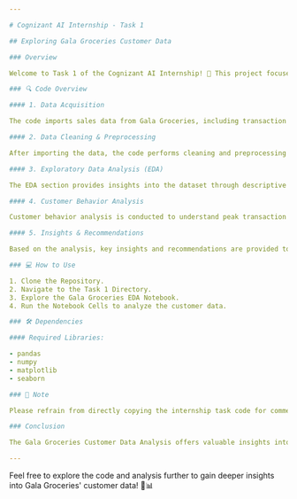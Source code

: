 ```yaml
---

# Cognizant AI Internship - Task 1

## Exploring Gala Groceries Customer Data

### Overview

Welcome to Task 1 of the Cognizant AI Internship! 🛒 This project focuses on exploring customer data from Gala Groceries. From analyzing transaction times to customer preferences, delve into the depths of sales data to gain insights into customer behavior and optimize stocking strategies.

### 🔍 Code Overview

#### 1. Data Acquisition

The code imports sales data from Gala Groceries, including transaction IDs, timestamps, product IDs, categories, customer types, unit prices, quantities, total amounts, and payment types.

#### 2. Data Cleaning & Preprocessing

After importing the data, the code performs cleaning and preprocessing tasks, including handling missing values, converting data types, and extracting additional features like transaction hours.

#### 3. Exploratory Data Analysis (EDA)

The EDA section provides insights into the dataset through descriptive statistics, visualization of data distributions, correlation analysis, and customer behavior analysis. Key visualizations include histograms, bar plots, heatmaps, and correlation matrices.

#### 4. Customer Behavior Analysis

Customer behavior analysis is conducted to understand peak transaction times, popular product categories, preferred payment methods, and correlations between variables like unit price and total sales.

#### 5. Insights & Recommendations

Based on the analysis, key insights and recommendations are provided to optimize stocking strategies, tailor promotions, and enhance customer satisfaction.

### 💻 How to Use

1. Clone the Repository.
2. Navigate to the Task 1 Directory.
3. Explore the Gala Groceries EDA Notebook.
4. Run the Notebook Cells to analyze the customer data.

### 🛠️ Dependencies

#### Required Libraries:

- pandas
- numpy
- matplotlib
- seaborn

### 📝 Note

Please refrain from directly copying the internship task code for commercial purposes. This repository is for educational purposes only. Use the code wisely and responsibly, and strive to understand the concepts and methodologies behind the analysis.

### Conclusion

The Gala Groceries Customer Data Analysis offers valuable insights into customer behavior and preferences, allowing Gala Groceries to optimize stocking strategies and enhance customer satisfaction. By leveraging the findings from this analysis, Gala Groceries can make data-driven decisions to improve its offerings and drive business growth.

---
```


Feel free to explore the code and analysis further to gain deeper insights into Gala Groceries' customer data! 🛒📊
